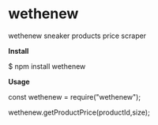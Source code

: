 # wethenew
wethenew sneaker products price scraper

**Install**

$ npm install wethenew


**Usage**

const wethenew = require("wethenew");

wethenew.getProductPrice(productId,size);
